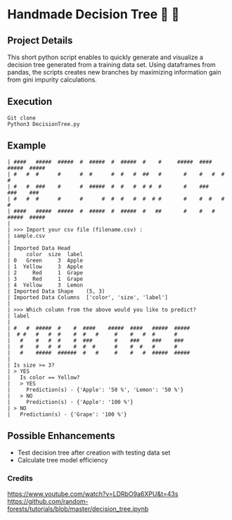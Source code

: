 # Handmade Decision Tree :evergreen_tree: :rocket:

## Project Details
This short python script enables to quickly generate and visualize a decision tree generated from a training data set. Using dataframes from pandas, the scripts creates new branches by maximizing information gain from gini impurity calculations.

## Execution
    Git clone
    Python3 DecisionTree.py

## Example
    | ####   #####  #####  #  #####  #  #####  #    #     #####  ####   #####  #####
    | #   #  #      #      #  #      #  #   #  ##   #       #    #   #  #      #
    | #   #  ###    #      #  #####  #  #   #  # #  #       #    ###    ###    ###
    | #   #  #      #      #      #  #  #   #  #  # #       #    #  #   #      #
    | ####   #####  #####  #  #####  #  #####  #   ##       #    #   #  #####  #####
    |
    | >>> Import your csv file (filename.csv) :
    | sample.csv
    |
    | Imported Data Head
    |     color  size  label
    | 0   Green     3  Apple
    | 1  Yellow     3  Apple
    | 2     Red     1  Grape
    | 3     Red     1  Grape
    | 4  Yellow     3  Lemon
    | Imported Data Shape    (5, 3)
    | Imported Data Columns  ['color', 'size', 'label']
    |
    | >>> Which column from the above would you like to predict?
    | label
    |
    | #   #  #####  #    #  ####    #####  ####   #####  #####
    |  # #   #   #  #    #  #   #     #    #   #  #      #
    |   #    #   #  #    #  ###       #    ###    ###    ###
    |   #    #   #  #    #  #  #      #    #  #   #      #
    |   #    #####  ######  #   #     #    #   #  #####  #####
    |
    | Is size >= 3?
    | > YES
    |   Is color == Yellow?
    |   > YES
    |     Prediction(s) - {'Apple': '50 %', 'Lemon': '50 %'}
    |   > NO
    |     Prediction(s) - {'Apple': '100 %'}
    | > NO
    |   Prediction(s) - {'Grape': '100 %'}

## Possible Enhancements
* Test decision tree after creation with testing data set
* Calculate tree model efficiency

### Credits
https://www.youtube.com/watch?v=LDRbO9a6XPU&t=43s   
https://github.com/random-forests/tutorials/blob/master/decision_tree.ipynb   
